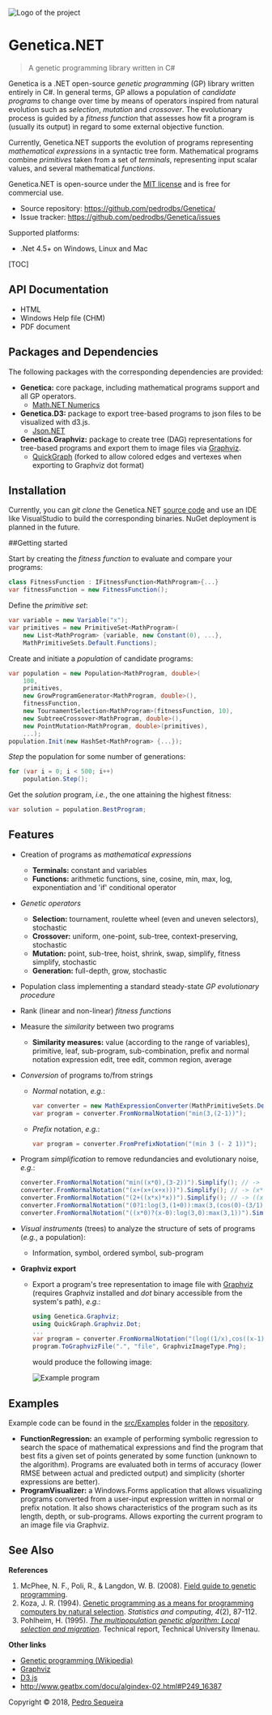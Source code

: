 ![Logo of the project](img/genetica-128.png)

# Genetica.NET
> A genetic programming library written in C#

Genetica is a .NET open-source *genetic programming* (GP) library written entirely in C#. In general terms, GP allows a population of *candidate programs* to change over time by means of operators inspired from natural evolution such as *selection*, *mutation* and *crossover*. The evolutionary process is guided by a *fitness function* that assesses how fit a program is (usually its output) in regard to some external objective function.

Currently, Genetica.NET supports the evolution of programs representing *mathematical expressions* in a syntactic tree form. Mathematical programs combine *primitives* taken from a set of *terminals*, representing input scalar values, and several mathematical *functions*.

Genetica.NET is open-source under the [MIT license](https://github.com/pedrodbs/Genetica/blob/master/LICENSE.md) and is free for commercial use.

- Source repository: https://github.com/pedrodbs/Genetica/
- Issue tracker: https://github.com/pedrodbs/Genetica/issues

Supported platforms:

- .Net 4.5+ on Windows, Linux and Mac

[TOC]

## API Documentation

- HTML
- Windows Help file (CHM)
- PDF document

## Packages and Dependencies

The following packages with the corresponding dependencies are provided:

- **Genetica:** core package, including mathematical programs support and all GP operators. 
  - [Math.NET Numerics](https://nuget.org/profiles/mathnet/)
- **Genetica.D3:** package to export tree-based programs to json files to be visualized with d3.js. 
  - [Json.NET](https://www.nuget.org/packages/Newtonsoft.Json/)
- **Genetica.Graphviz:** package to create tree (DAG) representations for tree-based programs and export them to image files via [Graphviz](https://www.graphviz.org/).
  - [QuickGraph](https://github.com/pedrodbs/quickgraph) (forked to allow colored edges and vertexes when exporting to Graphviz dot format)

## Installation

Currently, you can *git clone* the Genetica.NET [source code](https://github.com/pedrodbs/genetica) and use an IDE like VisualStudio to build the corresponding binaries. NuGet deployment is planned in the future.

##Getting started

Start by creating the *fitness function* to evaluate and compare your programs:

```c#
class FitnessFunction : IFitnessFunction<MathProgram>{...}
var fitnessFunction = new FitnessFunction();
```

Define the *primitive set*:

```c#
var variable = new Variable("x");
var primitives = new PrimitiveSet<MathProgram>(
    new List<MathProgram> {variable, new Constant(0), ...},
    MathPrimitiveSets.Default.Functions);
```

Create and initiate a *population* of candidate programs:

```c#
var population = new Population<MathProgram, double>(
    100, 
    primitives,
    new GrowProgramGenerator<MathProgram, double>(), 
    fitnessFunction,
    new TournamentSelection<MathProgram>(fitnessFunction, 10),
    new SubtreeCrossover<MathProgram, double>(),
    new PointMutation<MathProgram, double>(primitives), 
    ...);
population.Init(new HashSet<MathProgram> {...});
```

*Step* the population for some number of generations:

```c#
for (var i = 0; i < 500; i++)
    population.Step();
```

Get the *solution* program, *i.e.*, the one attaining the highest fitness:

```c#
var solution = population.BestProgram;
```

## Features

- Creation of programs as *mathematical expressions*

  - **Terminals:** constant and variables
  - **Functions:** arithmetic functions, sine, cosine, min, max, log, exponentiation and 'if' conditional operator

- *Genetic operators*

  - **Selection:** tournament, roulette wheel (even and uneven selectors), stochastic
  - **Crossover:** uniform, one-point, sub-tree, context-preserving, stochastic
  - **Mutation:** point, sub-tree, hoist, shrink, swap, simplify, fitness simplify, stochastic
  - **Generation:** full-depth, grow, stochastic

- Population class implementing a standard steady-state *GP evolutionary procedure*

- Rank (linear and non-linear) *fitness functions*

- Measure the *similarity* between two programs

  - **Similarity measures:** value (according to the range of variables), primitive, leaf, sub-program, sub-combination, prefix and normal notation expression edit, tree edit, common region, average

- *Conversion* of programs to/from strings

  - *Normal* notation, *e.g.*: 
    ```c#
    var converter = new MathExpressionConverter(MathPrimitiveSets.Default);
    var program = converter.FromNormalNotation("min(3,(2-1))");
    ```

  - *Prefix* notation, *e.g.*:
    ```c#
    var program = converter.FromPrefixNotation("(min 3 (- 2 1))");
    ```

- Program *simplification* to remove redundancies and evolutionary noise, *e.g.*:
    ```c#
    converter.FromNormalNotation("min((x*0),(3-2))").Simplify(); // -> 1
    converter.FromNormalNotation("(x+(x+(x+x)))").Simplify(); // -> (x*4)
    converter.FromNormalNotation("(2+((x*x)*x))").Simplify(); // -> ((x^3)+2)
    converter.FromNormalNotation("(0?1:log(3,(1+0)):max(3,(cos(0)-(3/1))))").Simplify(); // -> 1
    converter.FromNormalNotation("((x*0)?(x-0):log(3,0):max(3,1))").Simplify(); // -> x
    ```

- *Visual instruments* (trees) to analyze the structure of sets of programs (*e.g.*, a population):

  - Information, symbol, ordered symbol, sub-program


- **Graphviz export**

  - Export a program's tree representation to image file with [Graphviz](https://www.graphviz.org/) (requires Graphviz installed and *dot* binary accessible from the system's path), *e.g.*:

    ```c#
    using Genetica.Graphviz;
    using QuickGraph.Graphviz.Dot;
    ...
    var program = converter.FromNormalNotation("(log((1/x),cos((x-1)))+(2?1:max(x,1):3))");
    program.ToGraphvizFile(".", "file", GraphvizImageType.Png);
    ```

    would produce the following image:

    ![Example program](img/program.png)



## Examples

Example code can be found in the [src/Examples](https://github.com/pedrodbs/Genetica/tree/master/src/Examples) folder in the [repository](https://github.com/pedrodbs/Genetica).

- **FunctionRegression:** an example of performing symbolic regression to search the space of mathematical expressions and find the program that best fits a given set of points generated by some function (unknown to the algorithm). Programs are evaluated both in terms of accuracy (lower RMSE between actual and predicted output) and simplicity (shorter expressions are better).
- **ProgramVisualizer:** a Windows.Forms application that allows visualizing programs converted from a user-input expression written in normal or prefix notation. It also shows characteristics of the program such as its length, depth, or sub-programs. Allows exporting the current program to an image file via Graphviz.

## See Also

**References**

1. McPhee, N. F., Poli, R., & Langdon, W. B. (2008). [Field guide to genetic programming](http://digitalcommons.morris.umn.edu/cgi/viewcontent.cgi?article=1001&context=cs_facpubs). 
2. Koza, J. R. (1994). [Genetic programming as a means for programming computers by natural selection](https://doi.org/10.1007/BF00175355). *Statistics and computing*, *4*(2), 87-112.
3. Pohlheim, H. (1995). *[The multipopulation genetic algorithm: Local selection and migration]( http://www.pohlheim.com/Papers/mpga_gal95/gal2_3.html)*. Technical report, Technical University Ilmenau.

**Other links**

- [Genetic programming (Wikipedia)](https://en.wikipedia.org/wiki/Genetic_programming)
- [Graphviz](https://www.graphviz.org/)
- [D3.js](https://d3js.org/)
- http://www.geatbx.com/docu/algindex-02.html#P249_16387



Copyright &copy; 2018, [Pedro Sequeira](https://github.com/pedrodbs)